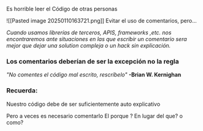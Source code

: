 Es horrible leer el Código de otras personas


![[Pasted image 20250110163721.png]]
Evitar el uso de comentarios, pero...

*Cuando usamos librerías de terceros, APIS, frameworks ,etc. nos encontraremos ante situaciones en las que escribir un comentario sera mejor que dejar una solution compleja o un hack sin explicación.*

### Los comentarios deberían de ser la excepción no la regla 

*"No comentes el código mal escrito, rescríbelo"*
**-Brian W. Kernighan**

### Recuerda:
Nuestro código debe de ser suficientemente auto explicativo

Pero a veces es necesario comentarlo
El porque ?
En lugar del que? o como? 